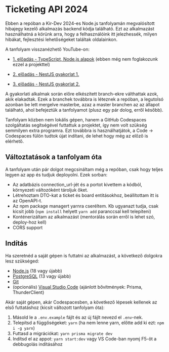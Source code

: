 
# Ticketing API 2024

Ebben a repóban a Kir-Dev 2024-es Node.js tanfolyamán megvalósított hibajegy kezelő alkalmazás backend kódja található. Ezt az alkalmazást használhatná a körünk arra, hogy a felhasználóink itt jelezhessék, milyen hibákat, fejlesztési lehetőségeket találtak oldalainkon.



A tanfolyam visszanézhető YouTube-on:

-  [1. előadás - TypeScript, Node.js alapok](https://www.youtube.com/watch?v=9K7L8kqYnRE) (ebben még nem foglakozunk ezzel a projekttel)

-  [2. előadás - NestJS gyakorlat 1.](https://www.youtube.com/watch?v=wtzeZ0WopWU)

-  [3. előadás - NestJS gyakorlat 2.](https://www.youtube.com/watch?v=g-wi7PgXIxc)

A gyakorlati alkalmak során előre elkészített branch-ekre válthattak azok, akik elakadtak. Ezek a branchek továbbra is léteznek a repóban, a legutolsó azonban be lett mergelve masterbe, azaz a master branchen az az állapot található, ahol befejeztük a tanfolyamot (plusz egy pár dolog, erről később).

Tanfolyam közben nem lokális gépen, hanem a GitHub Codespaces szolgáltatás segítségével futtattuk a projektet, így nem volt szükség semmilyen extra programra. Ezt továbbra is használhatjátok, a Code -> Codespaces fülön tudtok újat indítani, de lehet hogy még az előző is elérhető.

## Változtatások a tanfolyam óta
A tanfolyam után pár dolgot megcsináltam még a repóban, csak hogy teljes legyen az app és tudjuk deployolni. Ezek sorban:
- Az adatbázis connection_url-jét és a portot kivettem a kódból, környezeti változóként tároljuk őket.
- Létrehoztam DTO-kat a ticket és board entitásokhoz, beállítottam itt is az OpenAPI-t.
- Az npm package managert yarnra cseréltem. Kb ugyanazt tudja, csak kicsit jobb (`npm install` helyett `yarn add` paranccsal kell telepíteni)
- Konténerizáltam az alkalmazást (mentorálás során erről is lehet szó, deploy-hoz kell)
- CORS support

## Indítás
Ha szeretnéd a saját gépen is futtatni az alkalmazást, a következő dolgokra lesz szükséged:
- [Node.js](https://nodejs.org/en) (18 vagy újabb)
- [PostgreSQL](https://www.postgresql.org/download/windows/) (13 vagy  újabb)
- [Git](https://git-scm.com/downloads)
- (opcionális) [Visual Studio Code](https://code.visualstudio.com/) (ajánlott bővítmények: Prisma, ThunderClient)

Akár saját gépen, akár Codespacesben, a következő lépesek kellenek az első futtatáshoz (kicsit változott tanfolyam óta):
1. Másold le a `.env.example` fájlt és az új fájlt nevezd el `.env`-nek.
2. Telepítsd a függőségeket: `yarn` (ha nem lenne yarn, előtte add ki ezt: `npm i -g yarn`)
3. Futtasd a migrációkat: `yarn prisma migrate dev`
4. Indítsd el az appot: `yarn start:dev` vagy VS Code-ban nyomj F5-öt a debbugolás indításához

